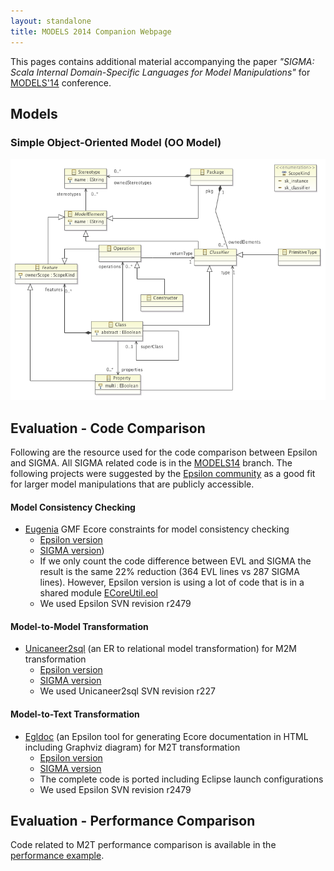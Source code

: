```yaml
---
layout: standalone
title: MODELS 2014 Companion Webpage
---
```


This pages contains additional material accompanying the paper _"SIGMA: Scala Internal Domain-Specific Languages for Model Manipulations"_ for [MODELS'14](http://www.modelsconference.org/) conference.

## Models

### Simple Object-Oriented Model (OO Model)

![OO Ecore Model](images/MODELS14/simpleoo.ecorediag.png "OO Ecore Model")


## Evaluation - Code Comparison

Following are the resource used for the code comparison between Epsilon and SIGMA.
All SIGMA related code is in the [MODELS14](https://github.com/fikovnik/Sigma/tree/feature/MODELS14) branch.
The following projects were suggested by the [Epsilon community](http://www.eclipse.org/forums/index.php?t=rview&goto=1235103) as a good fit for larger model manipulations that are publicly accessible.

#### Model Consistency Checking
*  [Eugenia](http://www.eclipse.org/epsilon/doc/eugenia/) GMF Ecore constraints for model consistency checking 
    * [Epsilon version](https://dev.eclipse.org/svnroot/modeling/org.eclipse.epsilon/trunk/plugins/org.eclipse.epsilon.eugenia/transformations/ECore2GMF.evl)
    * [SIGMA version](https://github.com/fikovnik/Sigma/blob/feature/MODELS14/examples/fr.unice.i3s.sigma.examples.models14/src/fr/unice/i3s/sigma/examples/models14/validation/ECore2GML.scala))
    * If we only count the code difference between EVL and SIGMA the result is the same 22% reduction (364 EVL lines vs 287 SIGMA lines). However, Epsilon version is using a lot of code that is in a shared module [ECoreUtil.eol](https://dev.eclipse.org/svnroot/modeling/org.eclipse.epsilon/trunk/plugins/org.eclipse.epsilon.eugenia/transformations/ECoreUtil.eol)
    * We used Epsilon SVN revision r2479

#### Model-to-Model Transformation

* [Unicaneer2sql](https://code.google.com/p/unicaneer2sql/) (an ER to relational model transformation) for M2M transformation
    * [Epsilon version](https://code.google.com/p/unicaneer2sql/source/browse/trunk/Software/es.unican.moses.transformations.db.eer2relational/Transformations/eer2relational.etl)
    * [SIGMA version](https://github.com/fikovnik/Sigma/blob/feature/MODELS14/examples/fr.unice.i3s.sigma.examples.models14/src/fr/unice/i3s/sigma/examples/models14/m2m/EER2Relational.scala)
    * We used Unicaneer2sql SVN revision r227

#### Model-to-Text Transformation

* [Egldoc](https://wiki.eclipse.org/EDT:EGLDoc) (an Epsilon tool for generating Ecore documentation in HTML including Graphviz diagram) for M2T transformation 
    * [Epsilon version](https://dev.eclipse.org/svnroot/modeling/org.eclipse.epsilon/trunk/examples/org.eclipse.epsilon.examples.egldoc/)
    * [SIGMA version](https://github.com/fikovnik/Sigma/tree/feature/MODELS14/examples/fr.unice.i3s.sigma.examples.sigmadoc)
    * The complete code is ported including Eclipse launch configurations
    * We used Epsilon SVN revision r2479

## Evaluation - Performance Comparison

Code related to M2T performance comparison is available in the [performance example](https://github.com/fikovnik/Sigma/tree/feature/MODELS14/examples/fr.unice.i3s.sigma.examples.performance).
